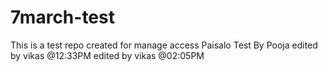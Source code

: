 # 7march-test
This is a test repo created for manage access
Paisalo Test By Pooja
edited by vikas @12:33PM
edited by vikas @02:05PM
